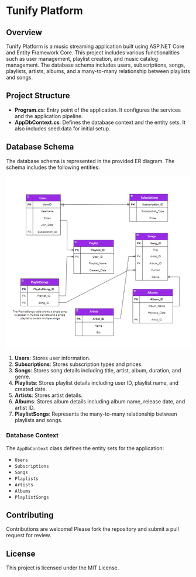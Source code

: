 # Tunify Platform

## Overview

Tunify Platform is a music streaming application built using ASP.NET Core and Entity Framework Core. This project includes various functionalities such as user management, playlist creation, and music catalog management. The database schema includes users, subscriptions, songs, playlists, artists, albums, and a many-to-many relationship between playlists and songs.

## Project Structure

- **Program.cs**: Entry point of the application. It configures the services and the application pipeline.
- **AppDbContext.cs**: Defines the database context and the entity sets. It also includes seed data for initial setup.

## Database Schema

The database schema is represented in the provided ER diagram. The schema includes the following entities:

![ERD](https://github.com/Nory9/Tunify-Platform/blob/Tunify-Platform/Tunify%20Platform/Tunify.png?raw=true)

1. **Users**: Stores user information.
2. **Subscriptions**: Stores subscription types and prices.
3. **Songs**: Stores song details including title, artist, album, duration, and genre.
4. **Playlists**: Stores playlist details including user ID, playlist name, and created date.
5. **Artists**: Stores artist details.
6. **Albums**: Stores album details including album name, release date, and artist ID.
7. **PlaylistSongs**: Represents the many-to-many relationship between playlists and songs.

### Database Context

The `AppDbContext` class defines the entity sets for the application:

- `Users`
- `Subscriptions`
- `Songs`
- `Playlists`
- `Artists`
- `Albums`
- `PlaylistSongs`

## Contributing

Contributions are welcome! Please fork the repository and submit a pull request for review.

## License

This project is licensed under the MIT License.